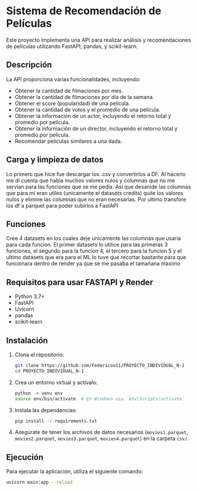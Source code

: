 # Sistema de Recomendación de Películas

Este proyecto implementa una API para realizar análisis y recomendaciones de películas utilizando FastAPI, pandas, y scikit-learn.

## Descripción

La API proporciona varias funcionalidades, incluyendo:
- Obtener la cantidad de filmaciones por mes.
- Obtener la cantidad de filmaciones por día de la semana.
- Obtener el score (popularidad) de una película.
- Obtener la cantidad de votos y el promedio de una película.
- Obtener la información de un actor, incluyendo el retorno total y promedio por película.
- Obtener la información de un director, incluyendo el retorno total y promedio por película.
- Recomendar películas similares a una dada.

## Carga y limpieza de datos

Lo primero que hice fue descargar los .csv y convertirlos a DF.
Al hacerlo me di cuenta que habia muchos valores nulos y columnas que no me servian para las funciones que se me pedia. Asi que desanide las columnas que para mi eran utiles (unicamente el datasets credits) quite los valores nulos y elimine las columnas que no eran necesarias. Por ultimo transfore los df a parquet para poder subirlos a FastAPI

## Funciones

Cree 4 datasets en los cuales deje unicamente las columnas que usaria para cada funcion.
El primer datasets lo utilice para las primeras 3 funciones, el segundo para la funcion 4, el tercero para la funcion 5 y el ultimo datasets que era para el ML lo tuve que recortar bastante para que funcionara dentro de render ya que se me pasaba el tamañana maximo



## Requisitos para usar FASTAPI y Render

- Python 3.7+
- FastAPI
- Uvicorn
- pandas
- scikit-learn

## Instalación

1. Clona el repositorio:
    ```bash
    git clone https://github.com/Federicoo11/PROYECTO_INDIVIDUAL_N-1
    cd PROYECTO_INDIVIDUAL_N-1
    ```

2. Crea un entorno virtual y actívalo:
    ```bash
    python -m venv env
    source env/bin/activate  # En Windows usa `env\Scripts\activate`
    ```

3. Instala las dependencias:
    ```bash
    pip install -r requirements.txt
    ```

4. Asegúrate de tener los archivos de datos necesarios (`movies1.parquet`, `movies2.parquet`, `movies3.parquet`, `movies4.parquet`) en la carpeta `csv/`.

## Ejecución

Para ejecutar la aplicación, utiliza el siguiente comando:
```bash
uvicorn main:app --reload
